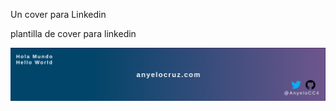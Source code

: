 Un cover para Linkedin

plantilla de cover para linkedin

<img src="./images/Captura de pantalla de 2021-05-12 17-14-00.png" alt="un cover para linkedin"/>

